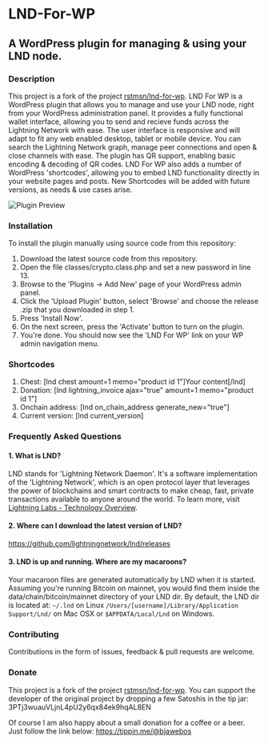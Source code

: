 # LND-For-WP
## A WordPress plugin for managing &amp; using your LND node.

### Description
This project is a fork of the project [rstmsn/lnd-for-wp](https://github.com/rstmsn/lnd-for-wp). LND For WP is a WordPress plugin that allows you to manage and use your LND node, right from your WordPress administration panel. It provides a fully functional wallet interface, allowing you to send and recieve funds across the Lightning Network with ease. The user interface is responsive and will adapt to fit any web enabled desktop, tablet or mobile device. You can search the Lightning Network graph, manage peer connections and open & close channels with ease.
The plugin has QR support, enabling basic encoding & decoding of QR codes.
LND For WP also adds a number of WordPress 'shortcodes', allowing you to embed LND functionality directly in your website pages and posts. New Shortcodes will be added with future versions, as needs & use cases arise.

![Plugin Preview](/lnd-for-wp-preview.png?raw=true "LND For WP Preview")

### Installation

To install the plugin manually using source code from this repository:

1. Download the latest source code from this repository.
2. Open the file classes/crypto.class.php and set a new password in line 13.
3. Browse to the 'Plugins -> Add New' page of your WordPress admin panel.
4. Click the 'Upload Plugin' button, select 'Browse' and choose the release .zip that you downloaded in step 1.
5. Press 'Install Now'.
6. On the next screen, press the 'Activate' button to turn on the plugin.
7. You're done. You should now see the 'LND For WP' link on your WP admin navigation menu.

### Shortcodes

1. Chest: [lnd chest amount=1 memo="product id 1"]Your content[/lnd]
2. Donation: [lnd lightning_invoice ajax="true" amount=1 memo="product id 1"]
3. Onchain address: [lnd on_chain_address generate_new="true"]
4. Current version: [lnd current_version]

### Frequently Asked Questions

#### 1. What is LND?
  LND stands for 'Lightning Network Daemon'. It's a software implementation of the 'Lightning Network', which is an open protocol layer that leverages the power of blockchains and smart contracts to make cheap, fast, private transactions available to anyone around the world. To learn more, visit [Lightning Labs - Technology Overview](https://lightning.engineering/technology.html).

#### 2. Where can I download the latest version of LND?
   https://github.com/lightningnetwork/lnd/releases

#### 3. LND is up and running. Where are my macaroons?
  Your macaroon files are generated automatically by LND when it is started. Assuming you're running Bitcoin on mainnet, you would find them inside the data/chain/bitcoin/mainnet directory of your LND dir. By default, the LND dir is located at:
`~/.lnd` on Linux
`/Users/[username]/Library/Application Support/Lnd/` on Mac OSX
or `$APPDATA/Local/Lnd` on Windows.


### Contributing
Contributions in the form of issues, feedback & pull requests are welcome.<br />

### Donate

This project is a fork of the project [rstmsn/lnd-for-wp](https://github.com/rstmsn/lnd-for-wp). You can support the developer of the original project by dropping a few Satoshis in the tip jar: 3PTj3wuauVLjnL4pU2y6qx84ek9hqAL8EN

Of course I am also happy about a small donation for a coffee or a beer. Just follow the link below: https://tippin.me/@bjawebos

